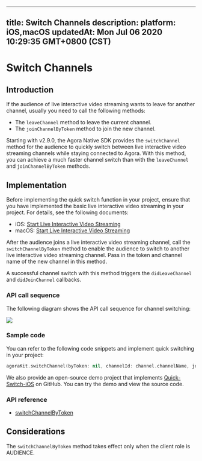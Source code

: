 
---
title: Switch Channels
description: 
platform: iOS,macOS
updatedAt: Mon Jul 06 2020 10:29:35 GMT+0800 (CST)
---
# Switch Channels
## Introduction

If the audience of live interactive video streaming wants to leave for another channel, usually you need to call the following methods:

- The `leaveChannel` method to leave the current channel.
- The `joinChannelByToken` method to join the new channel.

Starting with v2.9.0, the Agora Native SDK provides the `switchChannel` method for the audience to quickly switch between live interactive video streaming channels while staying connected to Agora. With this method, you can achieve a much faster channel switch than with the `leaveChannel` and `joinChannelByToken` methods. 

## Implementation

Before implementing the quick switch function in your project, ensure that you have implemented the basic live interactive video streaming in your project. For details, see the following documents:
- iOS: [Start Live Interactive Video Streaming](../../en/Interactive%20Broadcast/start_live_ios.md)
- macOS: [Start Live Interactive Video Streaming](../../en/Interactive%20Broadcast/start_live_mac.md)

After the audience joins a live interactive video streaming channel, call the `switchChannelByToken` method to enable the audience to switch to another live interactive video streaming channel. Pass in the token and channel name of the new channel in this method.

A successful channel switch with this method triggers the `didLeaveChannel` and `didJoinChannel` callbacks.

### API call sequence

The following diagram shows the API call sequence for channel switching:

![](https://web-cdn.agora.io/docs-files/1569229120252)

### Sample code

You can refer to the following code snippets and implement quick switching in your project:

```swift
agoraKit.switchChannel(byToken: nil, channelId: channel.channelName, joinSuccess: nil)
```

We also provide an open-source demo project that implements [Quick-Switch-iOS](https://github.com/AgoraIO/Advanced-Video/tree/dev/backup/Quick-Switch-Channel/Quick-Switch-iOS) on GitHub. You can try the demo and view the source code.

### API reference

- [switchChannelByToken](https://docs.agora.io/en/Interactive%20Broadcast/API%20Reference/oc/Classes/AgoraRtcEngineKit.html#//api/name/switchChannelByToken:channelId:joinSuccess:)

## Considerations

The `switchChannelByToken` method takes effect only when the client role is AUDIENCE.
